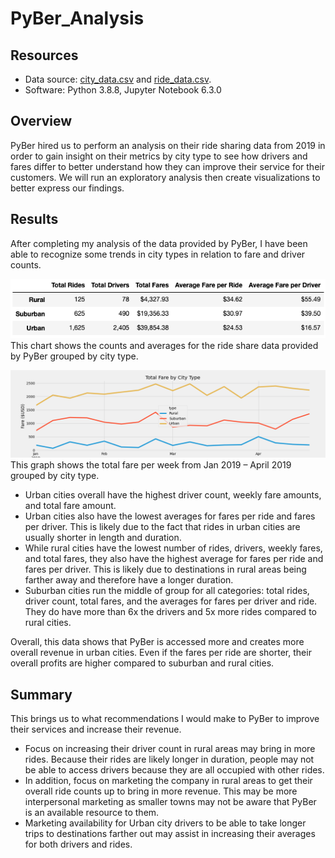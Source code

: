# PyBer_Analysis

## Resources
-	Data source: [city_data.csv](https://github.com/MeredithTracy/PyBer_Analysis/blob/main/Resources/city_data.csv) and [ride_data.csv](https://github.com/MeredithTracy/PyBer_Analysis/blob/main/Resources/ride_data.csv).
-	Software: Python 3.8.8, Jupyter Notebook 6.3.0

## Overview
PyBer hired us to perform an analysis on their ride sharing data from 2019 in order to gain insight on their metrics by city type to see how drivers and fares differ to better understand how they can improve their service for their customers. We will run an exploratory analysis then create visualizations to better express our findings. 

## Results
After completing my analysis of the data provided by PyBer, I have been able to recognize some trends in city types in relation to fare and driver counts. 

![Fig8](https://github.com/MeredithTracy/PyBer_Analysis/blob/main/Analysis/Fig8.png)
This chart shows the counts and averages for the ride share data provided by PyBer grouped by  city type.


![Pyber_fare_summary](https://github.com/MeredithTracy/PyBer_Analysis/blob/main/Analysis/Pyber_fare_summary.png)
This graph shows the total fare per week from Jan 2019 – April 2019 grouped by city type.


-	Urban cities overall have the highest driver count, weekly fare amounts, and total fare amount. 
-	Urban cities also have the lowest averages for fares per ride and fares per driver. This is likely due to the fact that rides in urban cities are usually shorter in length and duration. 
-	While rural cities have the lowest number of rides, drivers, weekly fares, and total fares, they also have the highest average for fares per ride and fares per driver. This is likely due to destinations in rural areas being farther away and therefore have a longer duration. 
-	Suburban cities run the middle of group for all categories: total rides, driver count, total fares, and the averages for fares per driver and ride. They do have more than 6x the drivers and 5x more rides compared to rural cities. 

Overall, this data shows that PyBer is accessed more and creates more overall revenue in urban cities. Even if the fares per ride are shorter, their overall profits are higher compared to suburban and rural cities. 

## Summary 
This brings us to what recommendations I would make to PyBer to improve their services and increase their revenue. 
-	Focus on increasing their driver count in rural areas may bring in more rides. Because their rides are likely longer in duration, people may not be able to access drivers because they are all occupied with other rides. 
-	In addition, focus on marketing the company in rural areas to get their overall ride counts up to bring in more revenue. This may be more interpersonal marketing as smaller towns may not be aware that PyBer is an available resource to them. 
-	Marketing availability for Urban city drivers to be able to take longer trips to destinations farther out may assist in increasing their averages for both drivers and rides. 

